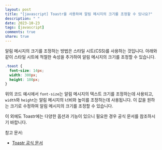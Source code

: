 ```yaml
---
layout: post
title: "[javascript] Toastr을 사용하여 알림 메시지의 크기를 조정할 수 있나요?"
description: " "
date: 2023-10-23
tags: [javascript]
comments: true
share: true
---
```


알림 메시지의 크기를 조정하는 방법은 스타일 시트(CSS)를 사용하는 것입니다. 아래와 같이 스타일 시트에 적절한 속성을 추가하여 알림 메시지의 크기를 조정할 수 있습니다.

```css
.toast {
  font-size: 14px;
  width: 300px;
  height: 100px;
}
```

위의 코드 예시에서 `font-size`는 알림 메시지의 텍스트 크기를 조정하는데 사용되고, `width`와 `height`는 알림 메시지의 너비와 높이를 조정하는데 사용됩니다. 이 값을 원하는 크기로 수정하여 알림 메시지의 크기를 조정할 수 있습니다.

이 외에도 Toastr에는 다양한 옵션과 기능이 있으니 필요한 경우 공식 문서를 참조하시기 바랍니다. 

참고 문서:
- [Toastr 공식 문서](https://github.com/CodeSeven/toastr)